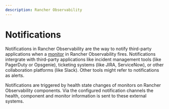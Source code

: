 ```yaml
---
description: Rancher Observability
---
```


# Notifications

Notifications in Rancher Observability are the way to notify third-party applications when a [monitor](../k8s-monitors.md) in Rancher Observability fires. Notifications intergrate with third-party applications like incident management tools (like PagerDuty or Opsgenie), ticketing systems (like JIRA, ServiceNow), or other collaboration platforms (like Slack). Other tools might refer to notifications as alerts.

Notifications are triggered by health state changes of monitors on Rancher Observability components. Via the configured notification channels the health, component and monitor information is sent to these external systems.
